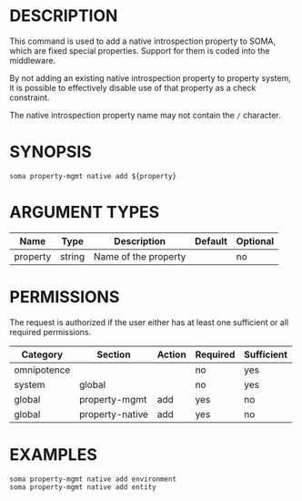 # DESCRIPTION

This command is used to add a native introspection property to SOMA,
which are fixed special properties. Support for them is coded into the
middleware.

By not adding an existing native introspection property to property
system, it is possible to effectively disable use of that property
as a check constraint.

The native introspection property name may not contain the `/` character.

# SYNOPSIS

```
soma property-mgmt native add ${property}
```

# ARGUMENT TYPES

Name | Type |     Description   | Default | Optional
 --- |  --- | ----------------- | ------- | --------
property | string | Name of the property | | no

# PERMISSIONS

The request is authorized if the user either has at least one
sufficient or all required permissions.

Category | Section | Action | Required | Sufficient
 ------- | ------- | ------ | -------- | ----------
omnipotence | | | no | yes
system | global | | no | yes
global | property-mgmt | add | yes | no
global | property-native | add | yes | no

# EXAMPLES

```
soma property-mgmt native add environment
soma property-mgmt native add entity
```
